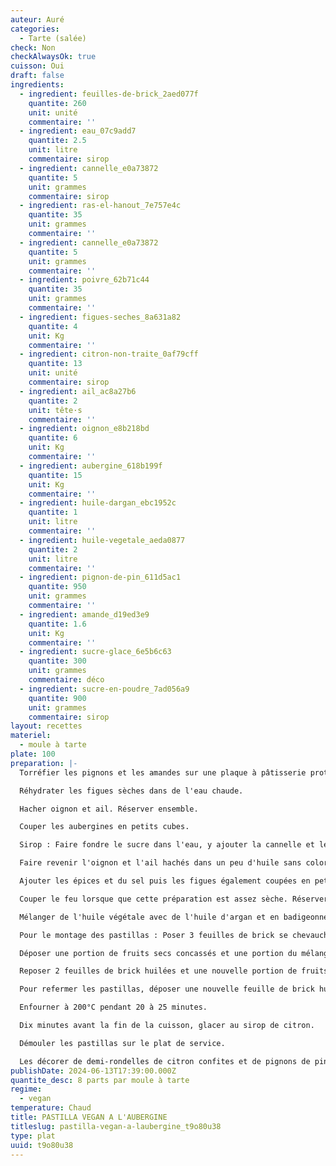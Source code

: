 ```yaml
---
auteur: Auré
categories:
  - Tarte (salée)
check: Non
checkAlwaysOk: true
cuisson: Oui
draft: false
ingredients:
  - ingredient: feuilles-de-brick_2aed077f
    quantite: 260
    unit: unité
    commentaire: ''
  - ingredient: eau_07c9add7
    quantite: 2.5
    unit: litre
    commentaire: sirop
  - ingredient: cannelle_e0a73872
    quantite: 5
    unit: grammes
    commentaire: sirop
  - ingredient: ras-el-hanout_7e757e4c
    quantite: 35
    unit: grammes
    commentaire: ''
  - ingredient: cannelle_e0a73872
    quantite: 5
    unit: grammes
    commentaire: ''
  - ingredient: poivre_62b71c44
    quantite: 35
    unit: grammes
    commentaire: ''
  - ingredient: figues-seches_8a631a82
    quantite: 4
    unit: Kg
    commentaire: ''
  - ingredient: citron-non-traite_0af79cff
    quantite: 13
    unit: unité
    commentaire: sirop
  - ingredient: ail_ac8a27b6
    quantite: 2
    unit: tête·s
    commentaire: ''
  - ingredient: oignon_e8b218bd
    quantite: 6
    unit: Kg
    commentaire: ''
  - ingredient: aubergine_618b199f
    quantite: 15
    unit: Kg
    commentaire: ''
  - ingredient: huile-dargan_ebc1952c
    quantite: 1
    unit: litre
    commentaire: ''
  - ingredient: huile-vegetale_aeda0877
    quantite: 2
    unit: litre
    commentaire: ''
  - ingredient: pignon-de-pin_611d5ac1
    quantite: 950
    unit: grammes
    commentaire: ''
  - ingredient: amande_d19ed3e9
    quantite: 1.6
    unit: Kg
    commentaire: ''
  - ingredient: sucre-glace_6e5b6c63
    quantite: 300
    unit: grammes
    commentaire: déco
  - ingredient: sucre-en-poudre_7ad056a9
    quantite: 900
    unit: grammes
    commentaire: sirop
layout: recettes
materiel:
  - moule à tarte
plate: 100
preparation: |-
  Torréfier les pignons et les amandes sur une plaque à pâtisserie protégée d'une feuille de papier cuisson, dans un four à 185°C. Les réserver avant de les concasser.

  Réhydrater les figues sèches dans de l'eau chaude.

  Hacher oignon et ail. Réserver ensemble.

  Couper les aubergines en petits cubes.

  Sirop : Faire fondre le sucre dans l'eau, y ajouter la cannelle et les citrons jaunes coupés en demi-rondelles fines. Porter à ébullition et laisser réduire de moitié. Couper le feu et laisser reposer.

  Faire revenir l'oignon et l'ail hachés dans un peu d'huile sans coloration. Y ajouter les aubergines et un peu d'huile d'argan. Laisser étuver quelques minutes.

  Ajouter les épices et du sel puis les figues également coupées en petits morceaux en fin de cuisson. Bien mélanger.

  Couper le feu lorsque que cette préparation est assez sèche. Réserver pour laisser refroidir après avoir vérifié et corrigé l'assaisonnement.

  Mélanger de l'huile végétale avec de l'huile d'argan et en badigeonner les feuilles de brick.

  Pour le montage des pastillas : Poser 3 feuilles de brick se chevauchant et 1 centrée dans un moule (entre 26 et 32cm)

  Déposer une portion de fruits secs concassés et une portion du mélange figue et aubergine.

  Reposer 2 feuilles de brick huilées et une nouvelle portion de fruits secs, puis du mélange figue et aubergine.

  Pour refermer les pastillas, déposer une nouvelle feuille de brick huilée. Replier les morceaux des autres feuilles de brick qui débordent en les collant à l'aide d'un pinceau avec un mélange de farine et eau . Couvrir de 2 nouvelles feuilles de brick huilées. Les badigeonner du mélanger d'huile.

  Enfourner à 200°C pendant 20 à 25 minutes.

  Dix minutes avant la fin de la cuisson, glacer au sirop de citron.

  Démouler les pastillas sur le plat de service. 

  Les décorer de demi-rondelles de citron confites et de pignons de pin grillés. il est possible de saupoudrer également de sucre glace et de cannelle.
publishDate: 2024-06-13T17:39:00.000Z
quantite_desc: 8 parts par moule à tarte
regime:
  - vegan
temperature: Chaud
title: PASTILLA VEGAN A L'AUBERGINE
titleslug: pastilla-vegan-a-laubergine_t9o80u38
type: plat
uuid: t9o80u38
---
```

